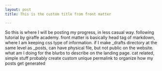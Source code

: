 ```yaml
---
layout: post
title: This is the custom title from front matter

---
```


So this is where I will be posting my progress, in less casual way.
following tutorial by giraffe academy.
front matter is basically head tag of markdown, where I am keeping css type of information.
if I make _drafts directory at the same level as _posts, can have physical file, but not public on the website.
what am I doing for the blurbs to describe on the landing page. cat related, simple stuff probably
create custom unique permalink to organize how my posts get generated